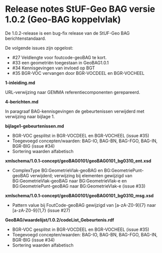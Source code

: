 Release notes StUF-Geo BAG versie 1.0.2 (Geo-BAG koppelvlak)
============================================================

De 1.0.2-release is een bug-fix release van de StUF-Geo BAG berichtenstandaard.

De volgende issues zijn opgelost:

- #27 Veldlengte voor foutcode-geoBAG te kort.
- #33 een geometriën toegestaan in GeoBAG1.0.1
- #34 Kennisgevingen van invloed op BGT
- #35 BGR-VOC vervangen door BGR-VOCDEEL en BGR-VOCHEEL

**1-inleiding.md**

URL-verwijzing naar GEMMA referentiecomponenten gerepareerd.

**4-berichten.md**

In paragraaf BAG-kennisgevingen de gebeurtenissen verwijderd met verwijzing naar bijlage 1.

**bijlage1-gebeurtenissen.md**

- BGR-VOC gesplitst in BGR-VOCDEEL en BGR-VOCHEEL (issue #35)
- Toegevoegd concepten/waarden: BAG-IO, BAG-BN, BAG-FGO, BAG-IN, BGR-BIG (issue #34)
- Sortering waarden alfabetisch

**xmlschema/1.0.1-concept/geoBAG0101/geoBAG0101\_bg0310\_ent.xsd**

- ComplexType BG:GeometrieVlak-geoBAG en BG:GeometriePunt-geoBAG verwijderd; verwijzing bij elementen gewijzigd van BG:GeometrieVlak-geoBAG naar BG:GeometrieVlak-e en BG:GeometriePunt-geoBAG naar BG:GeometrieVlak-e (issue #33)

**xmlschema/1.0.1-concept/geoBAG0101/geoBAG0101\_bg0310\_msg.xsd**

- Pattern value bij FoutCode-geoBAG gewijzigd van [a-zA-Z0-9]{7} naar [a-zA-Z0-9]{1,7} (issue #27)

**GeoBAG/waardelijst/1.0.2/codeList\_Gebeurtenis.rdf**

- BGR-VOC gesplitst in BGR-VOCDEEL en BGR-VOCHEEL (issue #35)
- Toegevoegd concepten/waarden: BAG-IO, BAG-BN, BAG-FGO, BAG-IN, BGR-BIG (issue #34)
- Sortering waarden alfabetisch


